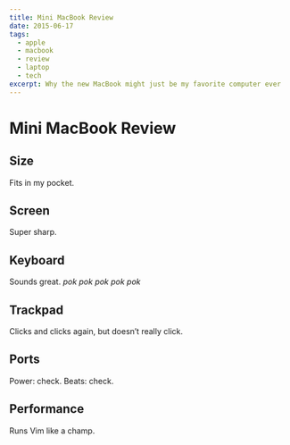 ```yaml
---
title: Mini MacBook Review
date: 2015-06-17
tags:
  - apple
  - macbook
  - review
  - laptop
  - tech
excerpt: Why the new MacBook might just be my favorite computer ever
---
```


# Mini MacBook Review

## Size

Fits in my pocket.

## Screen

Super sharp.

## Keyboard

Sounds great. _pok pok pok pok pok_

## Trackpad

Clicks and clicks again, but doesn’t really click.

## Ports

Power: check. Beats: check.

## Performance

Runs Vim like a champ.

